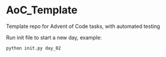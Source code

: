 # AoC_Template
Template repo for Advent of Code tasks, with automated testing

Run init file to start a new day, example:

```
python init.py day_02
```



